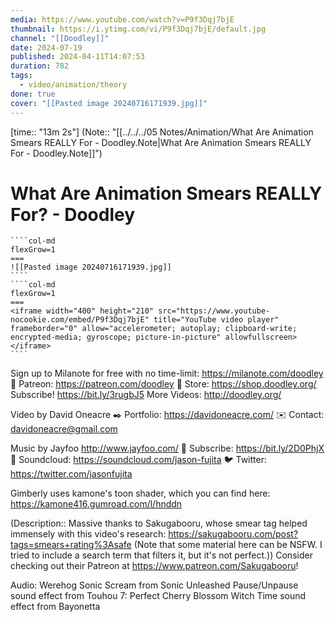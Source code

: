 ```yaml
---
media: https://www.youtube.com/watch?v=P9f3Dqj7bjE
thumbnail: https://i.ytimg.com/vi/P9f3Dqj7bjE/default.jpg
channel: "[[Doodley]]"
date: 2024-07-19
published: 2024-04-11T14:07:53
duration: 782
tags:
  - video/animation/theory
done: true
cover: "[[Pasted image 20240716171939.jpg]]"
---
```

[time:: "13m 2s"]
(Note:: "[[../../../05 Notes/Animation/What Are Animation Smears REALLY For - Doodley.Note|What Are Animation Smears REALLY For - Doodley.Note]]")
# What Are Animation Smears REALLY For? - Doodley
`````col
````col-md
flexGrow=1
===
![[Pasted image 20240716171939.jpg]]
````
````col-md
flexGrow=1
===
<iframe width="400" height="210" src="https://www.youtube-nocookie.com/embed/P9f3Dqj7bjE" title="YouTube video player" frameborder="0" allow="accelerometer; autoplay; clipboard-write; encrypted-media; gyroscope; picture-in-picture" allowfullscreen></iframe>
````
`````
Sign up to Milanote for free with no time-limit: https://milanote.com/doodley
🤍 Patreon: https://patreon.com/doodley 🤍
Store: https://shop.doodley.org/
Subscribe!  https://bit.ly/3rugbJ5 
More Videos: http://doodley.org/

Video by David Oneacre
✒️ Portfolio: https://davidoneacre.com/
✉️ Contact: davidoneacre@gmail.com

Music by Jayfoo
http://www.jayfoo.com/
📼  Subscribe: https://bit.ly/2D0PhjX
🎵 Soundcloud: https://soundcloud.com/jason-fujita
🐦 Twitter: https://twitter.com/jasonfujita

Gimberly uses kamone's toon shader, which you can find here:
https://kamone416.gumroad.com/l/hnddn

(Description:: Massive thanks to Sakugabooru, whose smear tag helped immensely with this video's research: https://sakugabooru.com/post?tags=smears+rating%3Asafe (Note that some material here can be NSFW. I tried to include a search term that filters it, but it's not perfect.))
Consider checking out their Patreon at https://www.patreon.com/Sakugabooru!

Audio:
Werehog Sonic Scream from Sonic Unleashed
Pause/Unpause sound effect from Touhou 7: Perfect Cherry Blossom
Witch Time sound effect from Bayonetta

